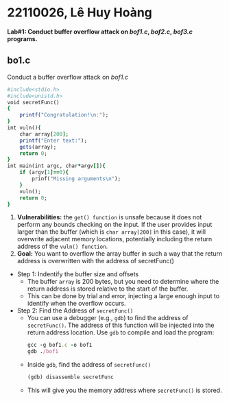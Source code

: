 # 22110026, Lê Huy Hoàng
**Lab#1: Conduct buffer overflow attack on _bof1.c_, _bof2.c_, _bof3.c_ programs.**
## bo1.c
Conduct a buffer overflow attack on _bof1.c_ 
```ruby
#include<stdio.h>
#include<unistd.h>
void secretFunc()
{
    printf("Congratulation!\n:");
}
int vuln(){
    char array[200];
    printf("Enter text:");
    gets(array);
    return 0;
}
int main(int argc, char*argv[]){
    if (argv[1]==0){
        prinf("Missing arguments\n");
    }
    vuln();
    return 0;
}
```
1. **Vulnerabilities:** the `get() function` is unsafe because it does not perform any bounds checking on the input. If the user provides input larger than the buffer (which is `char array[200]` in this case), it will overwrite adjacent memory locations, potentially including the return address of the `vuln() function`.
2. **Goal:** You want to overflow the array buffer in such a way that the return address is overwritten with the address of secretFunc()

- Step 1: Indentify the buffer size and offsets
  - The buffer `array` is 200 bytes, but you need to determine where the return address is stored relative to the start of the buffer.
  - This can be done by trial and error, injecting a large enough input to identify when the overflow occurs.
- Step 2: Find the Address of `secretFunc()`
  - You can use a debugger (e.g., `gdb`) to find the address of `secretFunc()`. The address of this function will be injected into the return address location. Use `gdb` to compile and load the program:
    ```ruby
    gcc -g bof1.c -o bof1
    gdb ./bof1
    ```
  - Inside `gdb`, find the address of `secretFunc()`
    ```ruby
    (gdb) disassemble secretFunc
    ```
  - This will give you the memory address where `secretFunc()` is stored.
